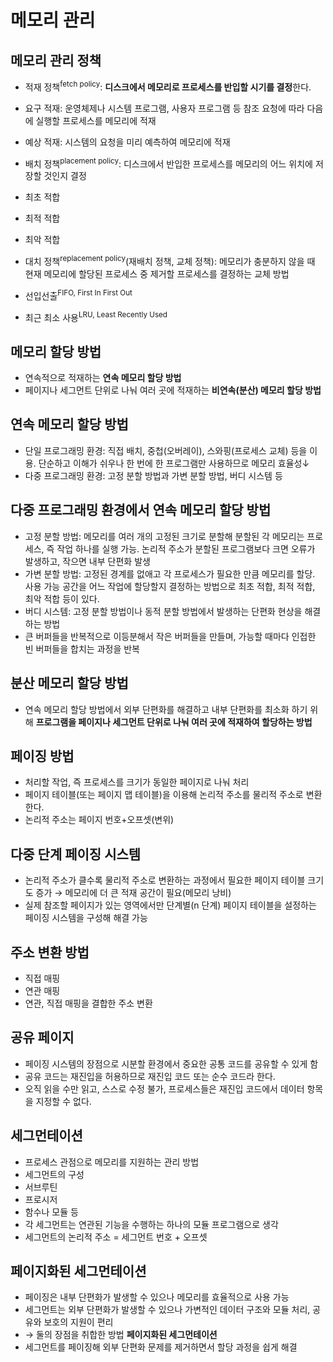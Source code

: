 # 메모리 관리  

## 메모리 관리 정책  
- 적재 정책<sup>fetch policy</sup>: **디스크에서 메모리로 프로세스를 반입할 시기를 결정**한다. 
 - 요구 적재: 운영체제나 시스템 프로그램, 사용자 프로그램 등 참조 요청에 따라 다음에 실행할 프로세스를 메모리에 적재
 - 예상 적재: 시스템의 요청을 미리 예측하여 메모리에 적재  

- 배치 정책<sup>placement policy</sup>: 디스크에서 반입한 프로세스를 메모리의 어느 위치에 저장할 것인지 결정  
 - 최초 적합  
 - 최적 적합  
 - 최악 적합  

- 대치 정책<sup>replacement policy</sup>(재배치 정책, 교체 정책): 메모리가 충분하지 않을 때 현재 메모리에 할당된 프로세스 중 제거할 프로세스를 결정하는 교체 방법  
 - 선입선출<sup>FIFO, First In First Out</sup>  
 - 최근 최소 사용<sup>LRU, Least Recently Used</sup>  

## 메모리 할당 방법  
- 연속적으로 적재하는 **연속 메모리 할당 방법**  
- 페이지나 세그먼트 단위로 나눠 여러 곳에 적재하는 **비연속(분산) 메모리 할당 방법**    

## 연속 메모리 할당 방법  
- 단일 프로그래밍 환경: 직접 배치, 중첩(오버레이), 스와핑(프로세스 교체) 등을 이용. 단순하고 이해가 쉬우나 한 번에 한 프로그램만 사용하므로 메모리 효율성↓  
- 다중 프로그래밍 환경: 고정 분할 방법과 가변 분할 방법, 버디 시스템 등  

## 다중 프로그래밍 환경에서 연속 메모리 할당 방법   
- 고정 분할 방법: 메모리를 여러 개의 고정된 크기로 분할해 분할된 각 메모리는 프로세스, 즉 작업 하나를 실행 가능. 논리적 주소가 분할된 프로그램보다 크면 오류가 발생하고, 작으면 내부 단편화 발생  
- 가변 분할 방법: 고정된 경계를 없애고 각 프로세스가 필요한 만큼 메모리를 할당. 사용 가능 공간을 어느 작업에 할당할지 결정하는 방법으로 최초 적합, 최적 적합, 최악 적합 등이 있다.  
- 버디 시스템: 고정 분할 방법이나 동적 분할 방법에서 발생하는 단편화 현상을 해결하는 방법  
 - 큰 버퍼들을 반복적으로 이등분해서 작은 버퍼들을 만들며, 가능할 때마다 인접한 빈 버퍼들을 합치는 과정을 반복  

## 분산 메모리 할당 방법  

- 연속 메모리 할당 방법에서 외부 단편화를 해결하고 내부 단편화를 최소화 하기 위해 **프로그램을 페이지나 세그먼트 단위로 나눠 여러 곳에 적재하여 할당하는 방법**    

## 페이징 방법  
- 처리할 작업, 즉 프로세스를 크기가 동일한 페이지로 나눠 처리  
- 페이지 테이블(또는 페이지 맵 테이블)을 이용해 논리적 주소를 물리적 주소로 변환한다.  
- 논리적 주소는 페이지 번호+오프셋(변위)  

## 다중 단계 페이징 시스템  
- 논리적 주소가 클수록 물리적 주소로 변환하는 과정에서 필요한 페이지 테이블 크기도 증가 → 메모리에 더 큰 적재 공간이 필요(메모리 낭비)  
 - 실제 참조할 페이지가 있는 영역에서만 단계별(n 단계) 페이지 테이블을 설정하는 페이징 시스템을 구성해 해결 가능  

## 주소 변환 방법  
 - 직접 매핑  
 - 연관 매핑  
 - 연관, 직접 매핑을 결합한 주소 변환  

## 공유 페이지  
- 페이징 시스템의 장점으로 시분할 환경에서 중요한 공통 코드를 공유할 수 있게 함  
- 공유 코드는 재진입을 허용하므로 재진입 코드 또는 순수 코드라 한다.  
 - 오직 읽을 수만 읽고, 스스로 수정 불가, 프로세스들은 재진입 코드에서 데이터 항목을 지정할 수 없다.  

## 세그먼테이션  
- 프로세스 관점으로 메모리를 지원하는 관리 방법  
- 세그먼트의 구성  
 - 서브루틴 
 - 프로시저 
 - 함수나 모듈 등  
- 각 세그먼트는 연관된 기능을 수행하는 하나의 모듈 프로그램으로 생각  
- 세그먼트의 논리적 주소 = 세그먼트 번호 + 오프셋  

## 페이지화된 세그먼테이션  
- 페이징은 내부 단편화가 발생할 수 있으나 메모리를 효율적으로 사용 가능  
- 세그먼트는 외부 단편화가 발생할 수 있으나 가변적인 데이터 구조와 모듈 처리, 공유와 보호의 지원이 편리  
- → 둘의 장점을 취합한 방법 **페이지화된 세그먼테이션**  
- 세그먼트를 페이징해 외부 단편화 문제를 제거하면서 할당 과정을 쉽게 해결  




